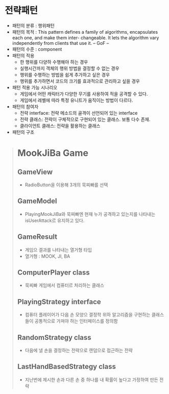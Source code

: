# 전략패턴
 - 패턴의 분류 : 행위패턴
 - 패턴의 목적 : This pattern defines a family of algorithms, encapsulates each one, and make them inter- changeable. It lets the algorithm vary independently from clients that use it. – GoF –
 - 패턴의 수준 : component
 - 패턴의 적용
   - 한 행위를 다양하 수행해야 하는 경우
   - 실행시간까지 객체의 행위 방법을 결정할 수 없는 경우
   - 행위를 수행하는 방법을 쉽게 추가하고 싶은 경우
   - 행위를 추가하면서 코드의 크기를 효과적으로 관리하고 싶을 경우
 - 패턴 적용 가능 시나리오
   - 게임에서 어떤 캐릭터가 다양한 무기를 사용하여 적을 공격할 수 있다.
   - 게임에서 레벨에 따라 특정 유니트가 움직이는 방법이 다르다.
 - 패턴의 참여자
   - 전략 interface: 전략 메소드의 골격이 선언되어 있는 interface
   - 전략 클래스: 전략이 구체적으로 구현되어 있는 클래스. 보통 다수 존재.
   - 클라이언트 클래스: 전략을 활용하는 클래스
 - 패턴의 구조
 
> # MookJiBa Game
>
> ## GameView
> - RadioButton을 이용해 3개의 묵찌빠를 선택
>
> ## GameModel
> - PlayingMookJiBa와 묵찌빠엔 현재 누가 공격하고 있는지를 나타내는 isUserAttack르 유지하고 있다.
>
> ## GameResult
> - 게임으 결과를 나타내는 열거형 타입
> - 열거형 : MOOK, JI, BA
>
> ## ComputerPlayer class
> - 묵찌빠 게임에서 컴퓨터르 처리하는 클래스
>
> ## PlayingStrategy interface
> - 컴퓨터 플레이어가 다음 손 모양으 결정학 위하 알고리즘을 구현하는 클래스들이 공통적으로 가져야 하는 인터페이스를 정의함
>
> ## RandomStrategy class
> - 다음에 낼 손을 결정하는 전략으로 랜덤으로 접근하는 전략
>
> ## LastHandBasedStrategy class
> - 지난번에 제시한 손과 다른 손 중 하나를 내 확률이 높다고 가정하여 만든 전략
